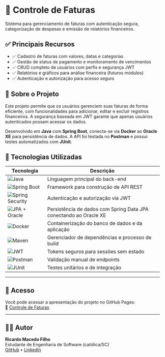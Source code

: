 # 💸 Controle de Faturas

Sistema para gerenciamento de faturas com autenticação segura, categorização de despesas e emissão de relatórios financeiros.

## ✅ Principais Recursos

- ✅ Cadastro de faturas com valores, datas e categorias
- ✅ Gestão de status de pagamento e monitoramento de vencimentos
- ✅ CRUD completo de usuários com perfis e segurança JWT
- ✅ Relatórios e gráficos para análise financeira (futuros módulos)
- ✅ Autenticação e autorização para acesso seguro

## 📌 Sobre o Projeto

Este projeto permite que os usuários gerenciem suas faturas de forma eficiente, com funcionalidades para adicionar, editar e excluir registros financeiros. A segurança baseada em JWT garante que apenas usuários autenticados possam acessar os dados.

Desenvolvido em **Java** com **Spring Boot**, conecta-se via **Docker** ao **Oracle XE** para persistência de dados. A API foi testada no **Postman** e possui testes automatizados com **JUnit**.

## 🚀 Tecnologias Utilizadas

| Tecnologia           | Descrição                                                                          |
|----------------------|------------------------------------------------------------------------------------|
| ![Java](https://img.shields.io/badge/Java-ED8B00?style=for-the-badge&logo=java)                      | Linguagem principal do back-end                                                     |
| ![Spring Boot](https://img.shields.io/badge/Spring_Boot-6DB33F?style=for-the-badge&logo=springboot)     | Framework para construção de API REST                                                |
| ![Spring Security](https://img.shields.io/badge/Spring_Security-6DB33F?style=for-the-badge&logo=springsecurity) | Autenticação e autorização via JWT                                                   |
| ![JPA + Oracle](https://img.shields.io/badge/JPA%20+%20Oracle-F80000?style=for-the-badge&logo=oracle)  | Persistência de dados com Spring Data JPA conectando ao Oracle XE                    |
| ![Docker](https://img.shields.io/badge/Docker-2496ED?style=for-the-badge&logo=docker)                  | Containerização do banco de dados e da aplicação                                    |
| ![Maven](https://img.shields.io/badge/Maven-C71A36?style=for-the-badge&logo=apachemaven)               | Gerenciador de dependências e processo de build                                     |
| ![JWT](https://img.shields.io/badge/JWT-000000?style=for-the-badge&logo=jsonwebtoken)                  | Tokens seguros para sessões sem estado                                              |
| ![Postman](https://img.shields.io/badge/Postman-FF6C37?style=for-the-badge&logo=postman)               | Validação manual de endpoints                                                        |
| ![JUnit](https://img.shields.io/badge/JUnit-25A162?style=for-the-badge&logo=junit5)                    | Testes unitários e de integração                                                     |

---

## 📁 Acesso

Você pode acessar a apresentação do projeto no GitHub Pages:  
🔗 [Controle de Faturas](https://macedofilho.github.io/portfolio/main/html/ControleDeFaturas.html)

---

## 🧑‍💻 Autor

**Ricardo Macedo Filho**  
Estudante de Engenharia de Software (católica/SC)  
[GitHub](https://github.com/MaccedoFilho) • [LinkedIn](https://www.linkedin.com/in/ricardomacedofilho/)